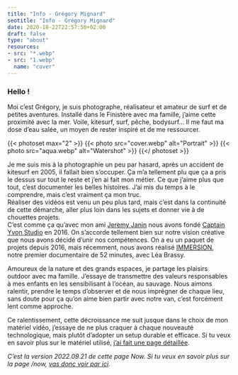 ```yaml
---
title: "Info - Grégory Mignard"
seotitle: "Info - Grégory Mignard"
date: 2020-10-22T22:57:50+02:00
draft: false
type: "about"
resources:
- src: "*.webp"
- src: "1.webp"
  name: "cover"
---
```


### Hello !

Moi c’est Grégory, je suis photographe, réalisateur et amateur de surf et de petites aventures. Installé dans le Finistère avec ma famille, j’aime cette proximité avec la mer. Voile, kitesurf, surf, pêche, bodysurf… Il me faut ma dose d’eau salée, un moyen de rester inspiré et de me ressourcer.

{{< photoset max="2" >}}
  {{< photo src="cover.webp" alt="Portrait" >}}
  {{< photo src="aqua.webp" alt="Watershot" >}}
{{</ photoset >}}

Je me suis mis à la photographie un peu par hasard, après un accident de kitesurf en 2005, il fallait bien s’occuper. Ça m’a tellement plu que ça a pris le dessus sur tout le reste et j’en ai fait mon métier. Ce que j’aime plus que tout, c’est documenter les belles histoires. J’ai mis du temps à le comprendre, mais c’est vraiment ça mon truc.  
Réaliser des vidéos est venu un peu plus tard, mais c’est dans la continuité de cette démarche, aller plus loin dans les sujets et donner vie à de chouettes projets.  
C’est comme ça qu’avec mon ami [Jeremy Janin](https://jeremyjanin.com/) nous avons fondé [Captain Yvon Studio](https://captainyvon.fr/) en 2016. On s’accorde tellement bien sur notre vision créative que nous avons décidé d’unir nos compétences. On a eu un paquet de projets depuis 2016, mais récemment, nous avons réalisé [IMMERSION](https://gregorymignard.com/films/immersion/), notre premier documentaire de 52 minutes, avec Léa Brassy.  

Amoureux de la nature et des grands espaces, je partage les plaisirs outdoor avec ma famille. J’essaye de transmettre des valeurs responsables à mes enfants en les sensibilisant à l’océan, au sauvage. Nous aimons ralentir, prendre le temps d’observer et de nous imprégner de chaque lieu, sans doute pour ça qu’on aime bien partir avec notre van, c’est forcément lent comme approche.  

Ce ralentissement, cette décroissance me suit jusque dans le choix de mon matériel vidéo, j’essaye de ne plus craquer à chaque nouveauté technologique, mais plutôt d’adopter un setup durable et efficace. Si tu veux en savoir plus sur le matériel utilisé, [j’ai fait une page détaillée](https://gregorymignard.com/equipement/).

*C’est la version 2022.09.21 de cette page Now. Si tu veux en savoir plus sur la page /now, [vas donc voir par ici](https://nownownow.com/about).*
